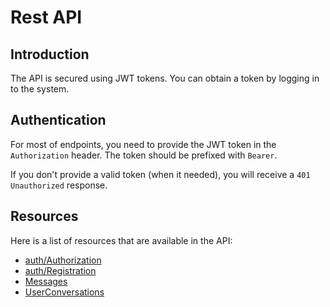 # Rest API

## Introduction

The API is secured using JWT tokens. You can obtain a token by logging in to the system.

## Authentication

For most of endpoints, you need to provide the JWT token in the `Authorization` header. The token should be prefixed with `Bearer`.

If you don't provide a valid token (when it needed), you will receive a `401 Unauthorized` response.

## Resources

Here is a list of resources that are available in the API:

- [auth/Authorization](resources/auth/authorization.md)
- [auth/Registration](resources/auth/registration.md)
- [Messages](resources/messages.md)
- [UserConversations](resources/user_conversations.md)